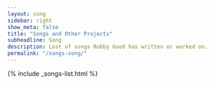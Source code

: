 ```yaml
---
layout: song
sidebar: right
show_meta: false
title: "Songs and Other Projects"
subheadline: Song
description: Lost of songs Robby Good has written or worked on.
permalink: "/songs-song/"
---
```


{% include _songs-list.html %}
